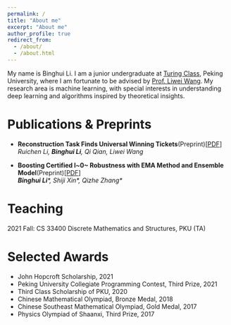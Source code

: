 ```yaml
---
permalink: /
title: "About me"
excerpt: "About me"
author_profile: true
redirect_from: 
  - /about/
  - /about.html
---
```


My name is Binghui Li. I am a junior undergraduate at [Turing Class](https://cfcs.pku.edu.cn/english/research/turing_program/introduction1/index.htm), Peking University, where I am fortunate to be advised by [Prof. Liwei Wang](http://www.liweiwang-pku.com/). My research area is machine learning, with special interests in understanding deep learning and algorithms inspired by theoretical insights. 

Publications & Preprints
=====
- **Reconstruction Task Finds Universal Winning Tickets**(Preprint)[[PDF](https://arxiv.org/abs/2202.11484)]
  <br/>
  _Ruichen Li, **Binghui Li**, Qi Qian, Liwei Wang_

- **Boosting Certified l~0~ Robustness with EMA Method and Ensemble Model**(Preprint)[[PDF](https://arxiv.org/abs/2107.00230)]
  <br/>
  _**Binghui Li**\*, Shiji Xin\*, Qizhe Zhang\*_

Teaching
=====
2021 Fall: CS 33400 Discrete Mathematics and Structures, PKU (TA)

Selected Awards
======
- John Hopcroft Scholarship, 2021
- Peking University Collegiate Programming Contest, Third Prize, 2021
- Third Class Scholarship of PKU, 2020
- Chinese Mathematical Olympiad, Bronze Medal, 2018
- Chinese Southeast Mathematical Olympiad, Gold Medal, 2017
- Physics Olympiad of Shaanxi, Third Prize, 2017


